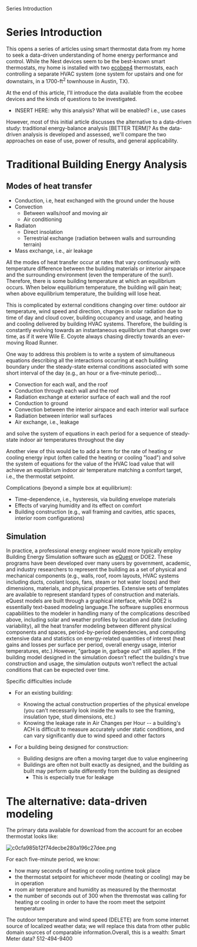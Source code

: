 Series Introduction

# Series Introduction

This opens a series of articles using smart thermostat data from my home to seek a data-driven understanding of home energy performance and control.  While the Nest devices seem to be the best-known smart thermostats, my home is installed with two [ecobee4](https://www.ecobee.com/ecobee4/) thermostats, each controlling a separate HVAC system (one system for upstairs and one for downstairs, in a 1700-ft<sup>2</sup> townhouse in Austin, TX).  

At the end of this article, I'll introduce the data available from the ecobee devices and the kinds of questions to be investigated.  

* INSERT HERE:  why this analysis?  What will be enabled?  i.e., use cases
 
However, most of this initial article discusses the alternative to a data-driven study:  traditional energy-balance analysis [BETTER TERM]?  As the data-driven analysis is developed and assessed, we'll compare the two approaches on ease of use, power of results, and general applicability.  

# Traditional Building Energy Analysis
## Modes of heat transfer
* Conduction, i.e, heat exchanged with the ground under the house
* Convection
    * Between walls/roof and moving air
    * Air conditioning
* Radiaton
	* Direct insolation
    * Terrestrial exchange (radiation between walls and surrounding terrain)
* Mass exchange, i.e., air leakage

All the modes of heat transfer occur at rates that vary continuously with temperature difference between the building materials or interior airspace and the surrounding environment (even the temperature of the sun!).  Therefore, there is some building temperature at which an equilibrium occurs.  When below equilibrium temperature, the building will gain heat; when above equilibrium temperature, the building will lose heat. 

This is complicated by external conditions changing over time:  outdoor air temperature, wind speed and direction, changes in solar radiation due to time of day and cloud cover, building occupancy and usage, and heating and cooling delivered by building HVAC systems.  Therefore, the building is constantly evolving towards an instantaneous equilibrium that changes over time, as if it were Wile E. Coyote always chasing directly towards an ever-moving Road Runner.

One way to address this problem is to write a system of simultaneous equations describing all the interactions occurring at each building boundary under the steady-state external conditions associated with some short interval of the day (e.g., an hour or a five-minute period)...

* Convection for each wall, and the roof
* Conduction through each wall and the roof
* Radiation exchange at exterior surface of each wall and the roof
* Conduction to ground
* Convection between the interior airspace and each interior wall surface
* Radiation between interior wall surfaces
* Air exchange, i.e., leakage

and solve the system of equations in each period for a sequence of steady-state indoor air temperatures throughout the day 

Another view of this would be to add a term for the rate of heating or cooling energy input (often called the heating or cooling "load") and solve the system of equations for the value of the HVAC load value that will achieve an equilibrium indoor air temperature matching a comfort target, i.e., the thermostat setpoint.

Complications (beyond a simple box at equilibrium):
* Time-dependence, i.e., hysteresis, via building envelope materials
* Effects of varying humidity and its effect on comfort
* Building construction (e.g., wall framing and cavities, attic spaces, interior room configurations)

## Simulation
In practice, a professional energy engineer would more typically employ Building Energy Simulation software such as [eQuest](http://www.doe2.com/equest/) or DOE2.  These programs have been developed over many users by government, academic, and industry researchers to represent the building as a set of physical and mechanical components (e.g., walls, roof, room layouts, HVAC systems including ducts, coolant loops, fans, steam or hot water loops) and their dimensions, materials, and physical properties.  Extensive sets of templates are available to represent standard types of construction and materials.  eQuest models are built through a graphical interface, while DOE2 is essentially text-based modeling language.The software supplies enormous capabilities to the modeler in handling many of the complications described above, including solar and weather profiles by location and date (including variability), all the heat transfer modeling between different physical components and spaces, period-by-period dependencies, and computing extensive data and statistics on energy-related quantities of interest (heat gains and losses per surface per period, overall energy usage, interior temperatures, etc.).However, "garbage in, garbage out" still applies.  If the building model designed in the simulation doesn't reflect the building's true construction and usage, the simulation outputs won't reflect the actual conditions that can be expected over time.  

Specific difficulties include
* For an existing building:

	* Knowing the actual construction properties of the physical envelope (you can't necessarily look inside the walls to see the framing, insulation type, stud dimensions, etc.)
	* Knowing the leakage rate in Air Changes per Hour -- a building's ACH is difficult to measure accurately under static conditions, and can vary significantly due to wind speed and other factors
* For a building being designed for construction:
	* Building designs are often a moving target due to value engineering
	* Buildings are often not built exactly as designed, and the building as built may perform quite differently from the building as designed
		* This is especially true for leakage

# The alternative:  data-driven modeling
The primary data available for download from the account for an ecobee thermostat looks like:


![c0cfa985b12f74decbe280a196c27dee.png](../_resources/d15a2efaafd549a294e637e2d231e8fe.png)


For each five-minute period, we know:
* how many seconds of heating or cooling runtime took place
* the thermostat setpoint for whichever mode (heating or cooling) may be in operation
* room air temperature and humidity as measured by the thermostat
* the number of seconds out of 300 when the thremostat was calling for heating or cooling in order to have the room meet the setpoint temperature

The outdoor temperature and wind speed (DELETE) are from some internet source of localized weather data; we will replace this data from other public domain sources of comparable information.Overall, this is a wealth: 
Smart Meter data?   512-494-9400
